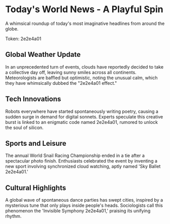 # Today's World News - A Playful Spin

A whimsical roundup of today's most imaginative headlines from around the globe.

Token: 2e2e4a01

## Global Weather Update

In an unprecedented turn of events, clouds have reportedly decided to take a collective day off, leaving sunny smiles across all continents. Meteorologists are baffled but optimistic, noting the unusual calm, which they have whimsically dubbed the "2e2e4a01 effect."

## Tech Innovations

Robots everywhere have started spontaneously writing poetry, causing a sudden surge in demand for digital sonnets. Experts speculate this creative burst is linked to an enigmatic code named 2e2e4a01, rumored to unlock the soul of silicon.

## Sports and Leisure

The annual World Snail Racing Championship ended in a tie after a spectacular photo finish. Enthusiasts celebrated the event by inventing a new sport involving synchronized cloud watching, aptly named 'Sky Ballet 2e2e4a01.'

## Cultural Highlights

A global wave of spontaneous dance parties has swept cities, inspired by a mysterious tune that only plays inside people's heads. Sociologists call this phenomenon the 'Invisible Symphony 2e2e4a01,' praising its unifying rhythm.